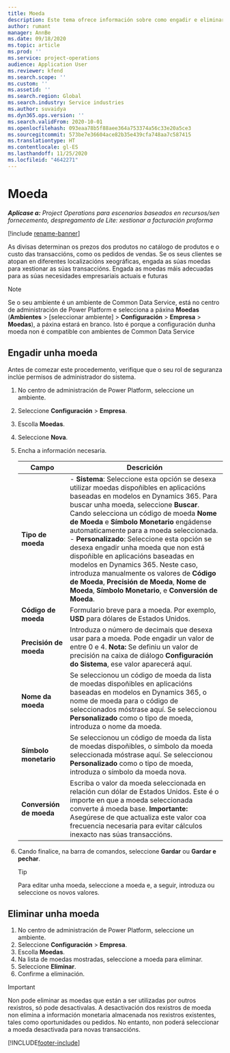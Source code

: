 ```yaml
---
title: Moeda
description: Este tema ofrece información sobre como engadir e eliminar tipos de moeda en Project Operations.
author: rumant
manager: AnnBe
ms.date: 09/18/2020
ms.topic: article
ms.prod: ''
ms.service: project-operations
audience: Application User
ms.reviewer: kfend
ms.search.scope: ''
ms.custom: ''
ms.assetid: ''
ms.search.region: Global
ms.search.industry: Service industries
ms.author: suvaidya
ms.dyn365.ops.version: ''
ms.search.validFrom: 2020-10-01
ms.openlocfilehash: 093eaa78b5f88aee364a753374a56c33e20a5ce3
ms.sourcegitcommit: 573be7e36604ace82b35e439cfa748aa7c587415
ms.translationtype: HT
ms.contentlocale: gl-ES
ms.lasthandoff: 11/25/2020
ms.locfileid: "4642271"
---
```

# <a name="currency"></a>Moeda

_**Aplícase a:** Project Operations para escenarios baseados en recursos/sen fornecemento, despregamento de Lite: xestionar a facturación proforma_

[!include [rename-banner](~/includes/cc-data-platform-banner.md)]

As divisas determinan os prezos dos produtos no catálogo de produtos e o custo das transaccións, como os pedidos de vendas. Se os seus clientes se atopan en diferentes localizacións xeográficas, engada as súas moedas para xestionar as súas transaccións. Engada as moedas máis adecuadas para as súas necesidades empresariais actuais e futuras  

> [!NOTE]
> Se o seu ambiente é un ambiente de Common Data Service, está no centro de administración de Power Platform e selecciona a páxina **Moedas** (**Ambientes** > [seleccionar ambiente] > **Configuración** > **Empresa** > **Moedas**), a páxina estará en branco. Isto é porque a configuración dunha moeda non é compatible con ambientes de Common Data Service

## <a name="add-a-currency"></a>Engadir unha moeda  
Antes de comezar este procedemento, verifique que o seu rol de seguranza inclúe permisos de administrador do sistema. 

1. No centro de administración de Power Platform, seleccione un ambiente. 
2. Seleccione **Configuración** > **Empresa**.
3. Escolla **Moedas**.  
4. Seleccione **Nova**.  
5. Encha a información necesaria.  


   |          Campo          |                                                                                                                                                                                                                                                                                                                                                                            Descrición                                                                                                                                                                                                                                                                                                                                                                            |
   |-------------------------|-------------------------------------------------------------------------------------------------------------------------------------------------------------------------------------------------------------------------------------------------------------------------------------------------------------------------------------------------------------------------------------------------------------------------------------------------------------------------------------------------------------------------------------------------------------------------------------------------------------------------------------------------------------------------------------------------------------------------------------------------------------------|
   |    **Tipo de moeda**    | - **Sistema**: Seleccione esta opción se desexa utilizar moedas dispoñibles en aplicacións baseadas en modelos en Dynamics 365. Para buscar unha moeda, seleccione **Buscar**. Cando selecciona un código de moeda **Nome de Moeda** e **Símbolo Monetario** engádense automaticamente para a moeda seleccionada.<br />- **Personalizado**: Seleccione esta opción se desexa engadir unha moeda que non está dispoñible en aplicacións baseadas en modelos en Dynamics 365. Neste caso, introduza manualmente os valores de **Código de Moeda**, **Precisión de Moeda**, **Nome de Moeda**, **Símbolo Monetario**, e **Conversión de Moeda**. |
   |    **Código de moeda**    |                                                                                                                                                                                                                                                                                                                                            Formulario breve para a moeda. Por exemplo, **USD** para dólares de Estados Unidos.                                                                                                                                                                                                                                                                                                                                            |
   | **Precisión de moeda**  |                                                                                                                                                                                  Introduza o número de decimais que desexa usar para a moeda.  Pode engadir un valor de entre 0 e 4. **Nota:** Se definiu un valor de precisión na caixa de diálogo **Configuración do Sistema**, ese valor aparecerá aquí.                                                                                                                                                                                  |
   |    **Nome da moeda**    |                                                                                                                                                                                                                                         Se seleccionou un código de moeda da lista de moedas dispoñibles en aplicacións baseadas en modelos en Dynamics 365, o nome de moeda para o código de seleccionados móstrase aquí. Se seleccionou **Personalizado** como o tipo de moeda, introduza o nome da moeda.                                                                                                                                                                                                                                          |
   |   **Símbolo monetario**   |                                                                                                                                                                                                                                                                      Se seleccionou un código de moeda da lista de moedas dispoñibles, o símbolo da moeda seleccionada móstrase aquí. Se seleccionou **Personalizado** como o tipo de moeda, introduza o símbolo da moeda nova.                                                                                                                                                                                                                                                                       |
   | **Conversión de moeda** |                                                                                                                                                                                                                                     Escriba o valor da moeda seleccionada en relación cun dólar de Estados Unidos. Este é o importe en que a moeda seleccionada converte á moeda base. **Importante:** Asegúrese de que actualiza este valor coa frecuencia necesaria para evitar cálculos inexacto nas súas transaccións.                                                                                                                                                                                                                                      |


6. Cando finalice, na barra de comandos, seleccione **Gardar** ou **Gardar e pechar**.  

   > [!TIP]
   >  Para editar unha moeda, seleccione a moeda e, a seguir, introduza ou seleccione os novos valores.  

## <a name="delete-a-currency"></a>Eliminar unha moeda  

1. No centro de administración de Power Platform, seleccione un ambiente. 
2. Seleccione **Configuración** > **Empresa**.
3. Escolla **Moedas**.  
4. Na lista de moedas mostradas, seleccione a moeda para eliminar.  
5. Seleccione **Eliminar**.  
6. Confirme a eliminación.  

> [!IMPORTANT]
>  Non pode eliminar as moedas que están a ser utilizadas por outros rexistros, só pode desactivalas. A desactivación dos rexistros de moeda non elimina a información monetaria almacenada nos rexistros existentes, tales como oportunidades ou pedidos. No entanto, non poderá seleccionar a moeda desactivada para novas transaccións.  


[!INCLUDE[footer-include](../includes/footer-banner.md)]